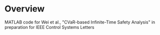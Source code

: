 # Overview
MATLAB code for Wei et al., "CVaR-based Infinite-Time Safety Analysis" in preparation for IEEE Control Systems Letters
